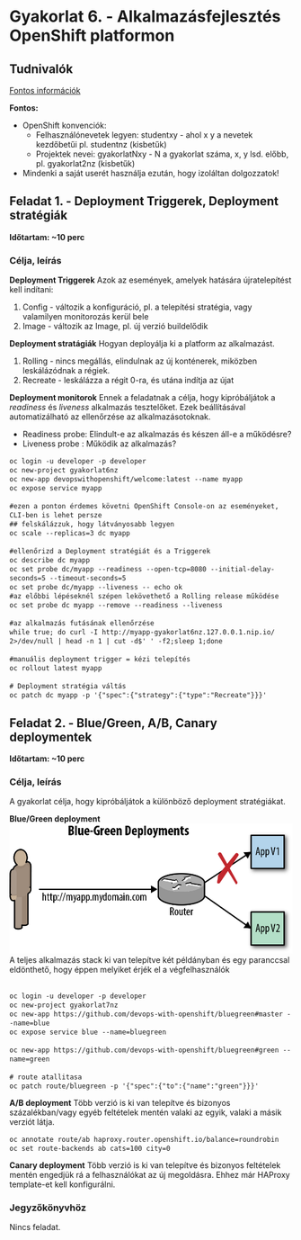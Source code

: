 # Gyakorlat 6. - Alkalmazásfejlesztés OpenShift platformon

## Tudnivalók
[Fontos információk](Tudnivalok.md)

**Fontos:**
- OpenShift konvenciók:
  - Felhasználónevetek legyen: studentxy - ahol x y a nevetek kezdőbetűi pl. studentnz (kisbetűk)
  - Projektek nevei: gyakorlatNxy - N a gyakorlat száma,  x, y lsd. előbb, pl. gyakorlat2nz (kisbetűk)
- Mindenki a saját userét használja ezután, hogy izoláltan dolgozzatok!

## Feladat 1. - Deployment Triggerek, Deployment stratégiák
**Időtartam: ~10 perc**

### Célja, leírás

**Deployment Triggerek**
Azok az események, amelyek hatására újratelepítést kell indítani:
1. Config - változik a konfiguráció, pl. a telepítési stratégia, vagy valamilyen monitorozás kerül bele
2. Image  - változik az Image, pl. új verzió buildelődik

**Deployment stratágiák**
Hogyan deployálja ki a platform az alkalmazást.
1. Rolling  - nincs megállás, elindulnak az új konténerek, miközben leskálázódnak a régiek.
2. Recreate - leskálázza a régit 0-ra, és utána indítja az újat  

**Deployment monitorok**
Ennek a feladatnak a célja, hogy kipróbáljátok a _readiness_ és _liveness_ alkalmazás tesztelőket.
Ezek beállításával automatizálható az ellenőrzése az alkalmazásotoknak.
- Readiness probe: Elindult-e az alkalmazás és készen áll-e a működésre?
- Liveness probe : Működik az alkalmazás?


```shell
oc login -u developer -p developer
oc new-project gyakorlat6nz
oc new-app devopswithopenshift/welcome:latest --name myapp
oc expose service myapp

#ezen a ponton érdemes követni OpenShift Console-on az eseményeket, CLI-ben is lehet persze
## felskálázzuk, hogy látványosabb legyen
oc scale --replicas=3 dc myapp

#ellenőrizd a Deployment stratégiát és a Triggerek
oc describe dc myapp
oc set probe dc/myapp --readiness --open-tcp=8080 --initial-delay-seconds=5 --timeout-seconds=5
oc set probe dc/myapp --liveness -- echo ok
#az előbbi lépéseknél szépen lekövethető a Rolling release működése
oc set probe dc myapp --remove --readiness --liveness

#az alkalmazás futásának ellenőrzése
while true; do curl -I http://myapp-gyakorlat6nz.127.0.0.1.nip.io/ 2>/dev/null | head -n 1 | cut -d$' ' -f2;sleep 1;done

#manuális deployment trigger = kézi telepítés
oc rollout latest myapp

# Deployment stratégia váltás
oc patch dc myapp -p '{"spec":{"strategy":{"type":"Recreate"}}}'
```

## Feladat 2. - Blue/Green, A/B, Canary deploymentek
**Időtartam: ~10 perc**

### Célja, leírás
A gyakorlat célja, hogy kipróbáljátok a különböző deployment stratégiákat.

**Blue/Green deployment**
![XaaS](../common/images/abdeployment.png)
A teljes alkalmazás stack ki van telepítve két példányban és egy paranccsal eldönthető, hogy éppen melyiket érjék el a végfelhasználók
```shell

oc login -u developer -p developer
oc new-project gyakorlat7nz
oc new-app https://github.com/devops-with-openshift/bluegreen#master --name=blue
oc expose service blue --name=bluegreen

oc new-app https://github.com/devops-with-openshift/bluegreen#green --name=green

# route atallitasa
oc patch route/bluegreen -p '{"spec":{"to":{"name":"green"}}}'

```
**A/B deployment**
Több verzió is ki van telepítve és bizonyos százalékban/vagy egyéb feltételek mentén valaki az egyik, valaki a másik verziót látja.
```shell
oc annotate route/ab haproxy.router.openshift.io/balance=roundrobin
oc set route-backends ab cats=100 city=0
```
**Canary deployment**
Több verzió is ki van telepítve és bizonyos feltételek mentén engedjük rá a felhasználókat az új megoldásra. Ehhez már HAProxy template-et kell konfigurálni.


### Jegyzőkönyvhöz
Nincs feladat.

